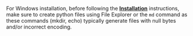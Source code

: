 For Windows installation, before following the [**Installation**](installation.md) instructions, 
make sure to create python files using File Explorer or the `md` command
as these commands (mkdir, echo) typically generate files with null bytes and/or incorrect encoding.
